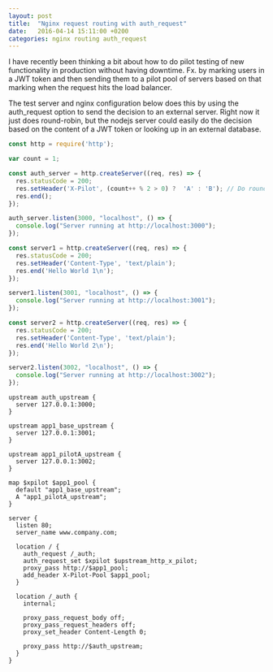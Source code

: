 ```yaml
---
layout: post
title:  "Nginx request routing with auth_request"
date:   2016-04-14 15:11:00 +0200
categories: nginx routing auth_request
---
```


I have recently been thinking a bit about how to do pilot testing of new
functionality in production without having downtime. Fx. by marking users in a
JWT token and then sending them to a pilot pool of servers based on that marking
when the request hits the load balancer.

The test server and nginx configuration below does this by using the auth_request
option to send the decision to an external server. Right now it just does
round-robin, but the nodejs server could easily do the decision based on the
content of a JWT token or looking up in an external database.

```javascript
const http = require('http');

var count = 1;

const auth_server = http.createServer((req, res) => {
  res.statusCode = 200;
  res.setHeader('X-Pilot', (count++ % 2 > 0) ?  'A' : 'B'); // Do round-robin
  res.end();
});

auth_server.listen(3000, "localhost", () => {
  console.log("Server running at http://localhost:3000");
});

const server1 = http.createServer((req, res) => {
  res.statusCode = 200;
  res.setHeader('Content-Type', 'text/plain');
  res.end('Hello World 1\n');
});

server1.listen(3001, "localhost", () => {
  console.log("Server running at http://localhost:3001");
});

const server2 = http.createServer((req, res) => {
  res.statusCode = 200;
  res.setHeader('Content-Type', 'text/plain');
  res.end('Hello World 2\n');
});

server2.listen(3002, "localhost", () => {
  console.log("Server running at http://localhost:3002");
});
```

``` nginx
upstream auth_upstream {
  server 127.0.0.1:3000;
}

upstream app1_base_upstream {
  server 127.0.0.1:3001;
}

upstream app1_pilotA_upstream {
  server 127.0.0.1:3002;
}

map $xpilot $app1_pool {
  default "app1_base_upstream";
  A "app1_pilotA_upstream";
}

server {
  listen 80;
  server_name www.company.com;

  location / {
    auth_request /_auth;
    auth_request_set $xpilot $upstream_http_x_pilot;
    proxy_pass http://$app1_pool;
    add_header X-Pilot-Pool $app1_pool;
  }

  location /_auth {
    internal;

    proxy_pass_request_body off;
    proxy_pass_request_headers off;
    proxy_set_header Content-Length 0;

    proxy_pass http://$auth_upstream;
  }
}
```
